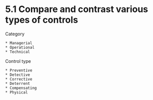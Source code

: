 # 5.1 Compare and contrast various types of controls

Category

    * Managerial
    * Operational
    * Technical

Control type

    * Preventive
    * Detective
    * Corrective
    * Deterrent
    * Compensating
    * Physical